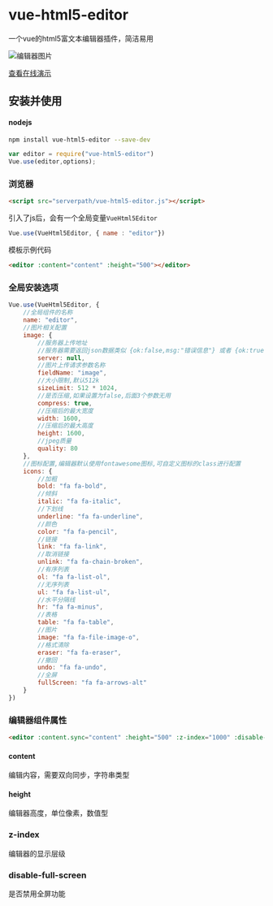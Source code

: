 # vue-html5-editor

一个vue的html5富文本编辑器插件，简洁易用

![编辑器图片](http://tai.coding.me/vue-html5-editor/editor.png)

[查看在线演示](http://tai.coding.me/vue-html5-editor)

## 安装并使用

#### nodejs

```bash
npm install vue-html5-editor --save-dev
```

```js
var editor = require("vue-html5-editor")
Vue.use(editor,options);
```

### 浏览器

```html
<script src="serverpath/vue-html5-editor.js"></script>
```
引入了js后，会有一个全局变量`VueHtml5Editor`

```js
Vue.use(VueHtml5Editor, { name : "editor"})
```
模板示例代码

```html
<editor :content="content" :height="500"></editor>
```
### 全局安装选项

```js
Vue.use(VueHtml5Editor, {
    //全局组件的名称
    name: "editor",
    //图片相关配置
    image: {
        //服务器上传地址
        //服务器需要返回json数据类似 {ok:false,msg:"错误信息"} 或者 {ok:true,data:"图片地址"}
        server: null,
        //图片上传请求参数名称
        fieldName: "image",
        //大小限制,默认512k
        sizeLimit: 512 * 1024,
        //是否压缩,如果设置为false,后面3个参数无用
        compress: true,
        //压缩后的最大宽度
        width: 1600,
        //压缩后的最大高度
        height: 1600,
        //jpeg质量
        quality: 80
    },
    //图标配置,编辑器默认使用fontawesome图标,可自定义图标的class进行配置
    icons: {
        //加粗
        bold: "fa fa-bold",
        //倾斜
        italic: "fa fa-italic",
        //下划线
        underline: "fa fa-underline",
        //颜色
        color: "fa fa-pencil",
        //链接
        link: "fa fa-link",
        //取消链接
        unlink: "fa fa-chain-broken",
        //有序列表
        ol: "fa fa-list-ol",
        //无序列表
        ul: "fa fa-list-ul",
        //水平分隔线
        hr: "fa fa-minus",
        //表格
        table: "fa fa-table",
        //图片
        image: "fa fa-file-image-o",
        //格式清除
        eraser: "fa fa-eraser",
        //撤回
        undo: "fa fa-undo",
        //全屏
        fullScreen: "fa fa-arrows-alt"
    }
})
```

### 编辑器组件属性

```html
<editor :content.sync="content" :height="500" :z-index="1000" :disable-full-screen="false"></editor>
```

#### content

编辑内容，需要双向同步，字符串类型

#### height

编辑器高度，单位像素，数值型

### z-index

编辑器的显示层级

### disable-full-screen

是否禁用全屏功能

